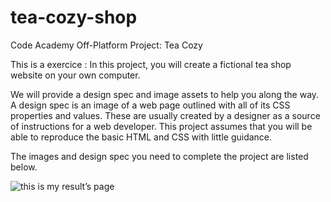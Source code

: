 # tea-cozy-shop
Code Academy Off-Platform Project: Tea Cozy 

This is a exercice :
In this project, you will create a fictional tea shop website on your own computer.

We will provide a design spec and image assets to help you along the way. A design spec is an image of a web page outlined with all of its CSS properties and values. These are usually created by a designer as a source of instructions for a web developer. This project assumes that you will be able to reproduce the basic HTML and CSS with little guidance.

The images and design spec you need to complete the project are listed below.

![this is my result’s page](<img src="TEA-COZY-SHOP/ressources/images/myTea_cozy_page.png">)
